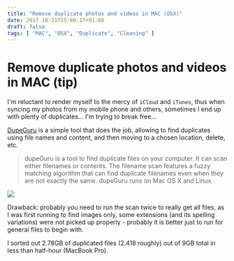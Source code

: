 ```yaml
---
title: "Remove duplicate photos and videos in MAC (OSX)"
date: 2017-10-31T15:08:17+01:00
draft: false
tags: [ "MAC", "OSX", "Duplicate", "Cleaning" ]
---
```


# Remove duplicate photos and videos in MAC (tip)

I'm reluctant to render myself to the mercy of `iCloud` and `iTunes`, thus when syncing my photos from my mobile phone and others, sometimes I end up with plenty of duplicates... I'm trying to break free...

[DupeGuru](https://www.hardcoded.net/dupeguru/) is a simple tool that does the job, allowing to find duplicates using file names and content, and then moving to a chosen location, delete, etc.

>dupeGuru is a tool to find duplicate files on your computer. It can scan either filenames or contents. The filename scan features a fuzzy matching algorithm that can find duplicate filenames even when they are not exactly the same. dupeGuru runs on Mac OS X and Linux.

[![](/img/duplicated-in-mac/00.png)](/img/duplicated-in-mac/00.png)

Drawback: probably you need to run the scan twice to really get all files, as I was first running to find images only, some extensions (and its spelling variations) were not picked up properly - probably it is better just to run for general files to begin with.

I sorted out 2.78GB of duplicated files (2.418 roughly) out of 9GB total in less than half-hour (MacBook Pro).